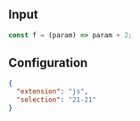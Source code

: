 
## Input
```javascript input
const f = (param) => param + 2;
```

## Configuration
```json configuration
{
  "extension": "js",
  "selection": "21-21"  
}
```
